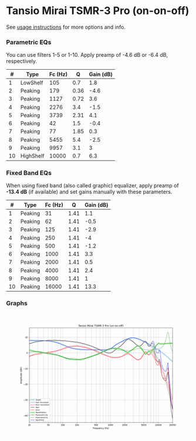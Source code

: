 # Tansio Mirai TSMR-3 Pro (on-on-off)
See [usage instructions](https://github.com/jaakkopasanen/AutoEq#usage) for more options and info.

### Parametric EQs
You can use filters 1-5 or 1-10. Apply preamp of -4.6 dB or -6.4 dB, respectively.

|   # | Type      |   Fc (Hz) |    Q |   Gain (dB) |
|-----|-----------|-----------|------|-------------|
|   1 | LowShelf  |       105 | 0.7  |         1.8 |
|   2 | Peaking   |       179 | 0.36 |        -4.6 |
|   3 | Peaking   |      1127 | 0.72 |         3.6 |
|   4 | Peaking   |      2276 | 3.4  |        -1.5 |
|   5 | Peaking   |      3739 | 2.31 |         4.1 |
|   6 | Peaking   |        42 | 1.5  |        -0.4 |
|   7 | Peaking   |        77 | 1.85 |         0.3 |
|   8 | Peaking   |      5455 | 5.4  |        -2.5 |
|   9 | Peaking   |      9957 | 3.1  |         3   |
|  10 | HighShelf |     10000 | 0.7  |         6.3 |

### Fixed Band EQs
When using fixed band (also called graphic) equalizer, apply preamp of **-13.4 dB** (if available) and set gains manually with these parameters.

|   # | Type    |   Fc (Hz) |    Q |   Gain (dB) |
|-----|---------|-----------|------|-------------|
|   1 | Peaking |        31 | 1.41 |         1.1 |
|   2 | Peaking |        62 | 1.41 |        -0.5 |
|   3 | Peaking |       125 | 1.41 |        -2.9 |
|   4 | Peaking |       250 | 1.41 |        -4   |
|   5 | Peaking |       500 | 1.41 |        -1.2 |
|   6 | Peaking |      1000 | 1.41 |         3.3 |
|   7 | Peaking |      2000 | 1.41 |         0.5 |
|   8 | Peaking |      4000 | 1.41 |         2.4 |
|   9 | Peaking |      8000 | 1.41 |         1   |
|  10 | Peaking |     16000 | 1.41 |        13.3 |

### Graphs
![](./Tansio%20Mirai%20TSMR-3%20Pro%20(on-on-off).png)
